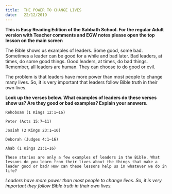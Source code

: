 ```yaml
---
title:  THE POWER TO CHANGE LIVES
date:   22/12/2019
---
```


**This is Easy Reading Edition of the Sabbath School. For the regular Adult version with Teacher comments and EGW notes please open the top lesson on the main screen** 

The Bible shows us examples of leaders. Some good, some bad. Sometimes a leader can be good for a while and bad later. Bad leaders, at times, do some good things. Good leaders, at times, do bad things. Remember, all leaders are human. They can choose to do good or evil. 

The problem is that leaders have more power than most people to change many lives. So, it is very important that leaders follow Bible truth in their own lives. 

**Look up the verses below. What examples of leaders do these verses show us? Are they good or bad examples? Explain your answers.**

`Rehoboam (1 Kings 12:1–16)`

`Peter (Acts 15:7–11)`

`Josiah (2 Kings 23:1–10)`

`Deborah (Judges 4:1–16)`

`Ahab (1 Kings 21:1–16)`

`These stories are only a few examples of leaders in the Bible. What lessons do you learn from their lives about the things that make a leader good or bad? How can these lessons help us in whatever we do in life?`

_Leaders have more power than most people to change lives. So, it is very important they follow Bible truth in their own lives._